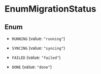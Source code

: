 

# EnumMigrationStatus

## Enum


* `RUNNING` (value: `"running"`)

* `SYNCING` (value: `"syncing"`)

* `FAILED` (value: `"failed"`)

* `DONE` (value: `"done"`)



